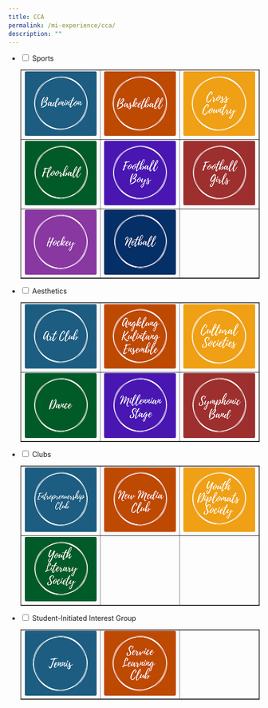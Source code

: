 ```yaml
---
title: CCA
permalink: /mi-experience/cca/
description: ""
---
```

<ul class="jekyllcodex_accordion">
<li><input id="accordion1" type="checkbox" /> <label for="accordion1">Sports</label>
<div>
<table style="border-collapse: collapse; width: 100%;" border="1">
<tbody>
<tr>
<td style="width: 33.3333%;"><a href="/mi-experience/cca/sports/badminton"><img src="/images/cca1.png"></a></td>
<td style="width: 33.3333%;"><a href="/mi-experience/cca/sports/basketball"><img src="/images/cca2.png"></a></td>
<td style="width: 33.3333%;"><a href="/mi-experience/cca/sports/cross-country"><img src="/images/cca3.png"></a></td>
</tr>
<tr>
<td style="width: 33.3333%;"><a href="/mi-experience/cca/sports/floorball"><img src="/images/cca4.png"></a></td>
<td style="width: 33.3333%;"><a href="/mi-experience/cca/sports/football-boys"><img src="/images/cca5.png"></a></td>
<td style="width: 33.3333%;"><a href="/mi-experience/cca/sports/football-girls"><img src="/images/cca6.png"></a></td>
</tr>
<tr>
<td style="width: 33.3333%;"><a href="/mi-experience/cca/sports/hockey"><img src="/images/cca7.png"></a></td>
<td style="width: 33.3333%;"><a href="/mi-experience/cca/sports/netball"><img src="/images/cca8.png"></a></td>
<td style="width: 33.3333%;">&nbsp;</td>
</tr>
</tbody>
</table>
</div>
</li>
<li><input id="accordion2" type="checkbox" /> <label for="accordion2">Aesthetics</label>
<div>
<table style="border-collapse: collapse; width: 100%;" border="1">
<tbody>
<tr>
<td style="width: 33.3333%;"><a href="/mi-experience/cca/aesthetics/art-club"><img src="/images/cca9.png"></a></td>
<td style="width: 33.3333%;"><a href="/mi-experience/cca/aesthetics/cultural-studies"><img src="/images/cca10.png"></a></td>
<td style="width: 33.3333%;"><a href="/mi-experience/cca/aesthetics/angklung-kulintang-ensemble"><img src="/images/cca11.png"></a></td>
</tr>
<tr>
<td style="width: 33.3333%;"><a href="/mi-experience/cca/aesthetics/dance"><img src="/images/cca12.png"></a></td>
<td style="width: 33.3333%;"><a href="/mi-experience/cca/aesthetics/millennian-stage"><img src="/images/cca13.png"></a></td>
<td style="width: 33.3333%;"><a href="/mi-experience/cca/aesthetics/symphonic-band"><img src="/images/cca14.png"></a></td>
</tr>
</tbody>
</table>
</div>
</li>
<li><input id="accordion3" type="checkbox" /> <label for="accordion3">Clubs</label>
<div>
<table style="border-collapse: collapse; width: 100%;" border="1">
<tbody>
<tr>
<td style="width: 33.3333%;"><a href="/mi-experience/cca/clubs/entrepreneurship-club"><img src="/images/cca15.png"></a></td>
<td style="width: 33.3333%;"><a href="/mi-experience/cca/clubs/new-media-club"><img src="/images/cca16.png"></a></td>
<td style="width: 33.3333%;"><a href="/mi-experience/cca/clubs/young-diplomats-society"><img src="/images/cca17.png"></a></td>
</tr>
<tr>
<td style="width: 33.3333%;"><a href="/mi-experience/cca/clubs/youth-literary-society"><img src="/images/cca18.png"></a></td>
<td style="width: 33.3333%;">&nbsp;</td>
<td style="width: 33.3333%;">&nbsp;</td>
</tr>
</tbody>
</table>
</div>
</li>
<li><input id="accordion4" type="checkbox" /> <label for="accordion4">Student-Initiated Interest Group</label>
<div>
<table style="border-collapse: collapse; width: 100%;" border="1">
<tbody>
<tr>
<td style="width: 33.3333%;"><img src="/images/cca19.png"></td>
<td style="width: 33.3333%;"><img src="/images/cca20.png"></td>
<td style="width: 33.3333%;">&nbsp;</td>
</tr>
</tbody>
</table>
</div>
</li>
</ul>